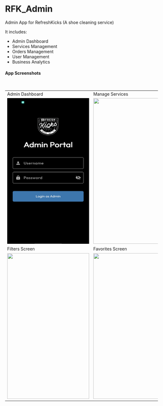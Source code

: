# RFK_Admin

Admin App for RefreshKicks (A shoe cleaning service)

It includes: 
- Admin Dashboard
- Services Management
- Orders Management
- User Management
- Business Analytics
  
#### App Screenshots

<table>
  <tr>
    <td>Admin Dashboard</td>
     <td>Manage Services</td>
     <td>Edit Service</td>
  </tr>
  <tr>
    <td><img src="screenshots/1.jpg" width=270 height=480></td>
    <td><img src="screenshots/Picture2.png" width=270 height=480></td>
    <td><img src="screenshots/Picture3.png" width=270 height=480></td>
  </tr>
  <br>
  <tr>
    <td>Filters Screen</td>
     <td>Favorites Screen</td>
     <td>Drawer</td>
  </tr>
  <tr>
    <td><img src="screenshots/Picture4.png" width=270 height=480></td>
    <td><img src="screenshots/Picture5.png" width=270 height=480></td>
    <td><img src="screenshots/Picture6.png" width=270 height=480></td>
  </tr>
 </table>
